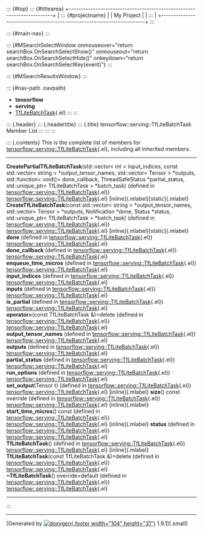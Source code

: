 ::: {#top}
::: {#titlearea}
+-----------------------------------------------------------------------+
| ::: {#projectname}                                                    |
| My Project                                                            |
| :::                                                                   |
+-----------------------------------------------------------------------+
:::

::: {#main-nav}
:::

::: {#MSearchSelectWindow onmouseover="return searchBox.OnSearchSelectShow()" onmouseout="return searchBox.OnSearchSelectHide()" onkeydown="return searchBox.OnSearchSelectKey(event)"}
:::

::: {#MSearchResultsWindow}
:::

::: {#nav-path .navpath}
-   **tensorflow**
-   **serving**
-   [TfLiteBatchTask](classtensorflow_1_1serving_1_1TfLiteBatchTask.html){.el}
:::
:::

::: {.header}
::: {.headertitle}
::: {.title}
tensorflow::serving::TfLiteBatchTask Member List
:::
:::
:::

::: {.contents}
This is the complete list of members for
[tensorflow::serving::TfLiteBatchTask](classtensorflow_1_1serving_1_1TfLiteBatchTask.html){.el},
including all inherited members.

  ---------------------------------------------------------------------------------------------------------------------------------------------------------------------------------------------------------------------------------------------------------------------------------------------------------------------------------------------------------------------------------------------------------------- ------------------------------------------------------------------------------------------------- ------------------------------------
  **CreatePartialTfLiteBatchTask**(std::vector\< int \> input\_indices, const std::vector\< string \> \*output\_tensor\_names, std::vector\< Tensor \> \*outputs, std::function\< void()\> done\_callback, ThreadSafeStatus \*partial\_status, std::unique\_ptr\< TfLiteBatchTask \> \*batch\_task) (defined in [tensorflow::serving::TfLiteBatchTask](classtensorflow_1_1serving_1_1TfLiteBatchTask.html){.el})   [tensorflow::serving::TfLiteBatchTask](classtensorflow_1_1serving_1_1TfLiteBatchTask.html){.el}   [inline]{.mlabel}[static]{.mlabel}
  **CreateTfLiteBatchTask**(const std::vector\< string \> \*output\_tensor\_names, std::vector\< Tensor \> \*outputs, Notification \*done, Status \*status, std::unique\_ptr\< TfLiteBatchTask \> \*batch\_task) (defined in [tensorflow::serving::TfLiteBatchTask](classtensorflow_1_1serving_1_1TfLiteBatchTask.html){.el})                                                                                      [tensorflow::serving::TfLiteBatchTask](classtensorflow_1_1serving_1_1TfLiteBatchTask.html){.el}   [inline]{.mlabel}[static]{.mlabel}
  **done** (defined in [tensorflow::serving::TfLiteBatchTask](classtensorflow_1_1serving_1_1TfLiteBatchTask.html){.el})                                                                                                                                                                                                                                                                                            [tensorflow::serving::TfLiteBatchTask](classtensorflow_1_1serving_1_1TfLiteBatchTask.html){.el}   
  **done\_callback** (defined in [tensorflow::serving::TfLiteBatchTask](classtensorflow_1_1serving_1_1TfLiteBatchTask.html){.el})                                                                                                                                                                                                                                                                                  [tensorflow::serving::TfLiteBatchTask](classtensorflow_1_1serving_1_1TfLiteBatchTask.html){.el}   
  **enqueue\_time\_micros** (defined in [tensorflow::serving::TfLiteBatchTask](classtensorflow_1_1serving_1_1TfLiteBatchTask.html){.el})                                                                                                                                                                                                                                                                           [tensorflow::serving::TfLiteBatchTask](classtensorflow_1_1serving_1_1TfLiteBatchTask.html){.el}   
  **input\_indices** (defined in [tensorflow::serving::TfLiteBatchTask](classtensorflow_1_1serving_1_1TfLiteBatchTask.html){.el})                                                                                                                                                                                                                                                                                  [tensorflow::serving::TfLiteBatchTask](classtensorflow_1_1serving_1_1TfLiteBatchTask.html){.el}   
  **inputs** (defined in [tensorflow::serving::TfLiteBatchTask](classtensorflow_1_1serving_1_1TfLiteBatchTask.html){.el})                                                                                                                                                                                                                                                                                          [tensorflow::serving::TfLiteBatchTask](classtensorflow_1_1serving_1_1TfLiteBatchTask.html){.el}   
  **is\_partial** (defined in [tensorflow::serving::TfLiteBatchTask](classtensorflow_1_1serving_1_1TfLiteBatchTask.html){.el})                                                                                                                                                                                                                                                                                     [tensorflow::serving::TfLiteBatchTask](classtensorflow_1_1serving_1_1TfLiteBatchTask.html){.el}   
  **operator=**(const TfLiteBatchTask &)=delete (defined in [tensorflow::serving::TfLiteBatchTask](classtensorflow_1_1serving_1_1TfLiteBatchTask.html){.el})                                                                                                                                                                                                                                                       [tensorflow::serving::TfLiteBatchTask](classtensorflow_1_1serving_1_1TfLiteBatchTask.html){.el}   
  **output\_tensor\_names** (defined in [tensorflow::serving::TfLiteBatchTask](classtensorflow_1_1serving_1_1TfLiteBatchTask.html){.el})                                                                                                                                                                                                                                                                           [tensorflow::serving::TfLiteBatchTask](classtensorflow_1_1serving_1_1TfLiteBatchTask.html){.el}   
  **outputs** (defined in [tensorflow::serving::TfLiteBatchTask](classtensorflow_1_1serving_1_1TfLiteBatchTask.html){.el})                                                                                                                                                                                                                                                                                         [tensorflow::serving::TfLiteBatchTask](classtensorflow_1_1serving_1_1TfLiteBatchTask.html){.el}   
  **partial\_status** (defined in [tensorflow::serving::TfLiteBatchTask](classtensorflow_1_1serving_1_1TfLiteBatchTask.html){.el})                                                                                                                                                                                                                                                                                 [tensorflow::serving::TfLiteBatchTask](classtensorflow_1_1serving_1_1TfLiteBatchTask.html){.el}   
  **run\_options** (defined in [tensorflow::serving::TfLiteBatchTask](classtensorflow_1_1serving_1_1TfLiteBatchTask.html){.el})                                                                                                                                                                                                                                                                                    [tensorflow::serving::TfLiteBatchTask](classtensorflow_1_1serving_1_1TfLiteBatchTask.html){.el}   
  **set\_output**(Tensor t) (defined in [tensorflow::serving::TfLiteBatchTask](classtensorflow_1_1serving_1_1TfLiteBatchTask.html){.el})                                                                                                                                                                                                                                                                           [tensorflow::serving::TfLiteBatchTask](classtensorflow_1_1serving_1_1TfLiteBatchTask.html){.el}   [inline]{.mlabel}
  **size**() const override (defined in [tensorflow::serving::TfLiteBatchTask](classtensorflow_1_1serving_1_1TfLiteBatchTask.html){.el})                                                                                                                                                                                                                                                                           [tensorflow::serving::TfLiteBatchTask](classtensorflow_1_1serving_1_1TfLiteBatchTask.html){.el}   [inline]{.mlabel}
  **start\_time\_micros**() const (defined in [tensorflow::serving::TfLiteBatchTask](classtensorflow_1_1serving_1_1TfLiteBatchTask.html){.el})                                                                                                                                                                                                                                                                     [tensorflow::serving::TfLiteBatchTask](classtensorflow_1_1serving_1_1TfLiteBatchTask.html){.el}   [inline]{.mlabel}
  **status** (defined in [tensorflow::serving::TfLiteBatchTask](classtensorflow_1_1serving_1_1TfLiteBatchTask.html){.el})                                                                                                                                                                                                                                                                                          [tensorflow::serving::TfLiteBatchTask](classtensorflow_1_1serving_1_1TfLiteBatchTask.html){.el}   
  **TfLiteBatchTask**() (defined in [tensorflow::serving::TfLiteBatchTask](classtensorflow_1_1serving_1_1TfLiteBatchTask.html){.el})                                                                                                                                                                                                                                                                               [tensorflow::serving::TfLiteBatchTask](classtensorflow_1_1serving_1_1TfLiteBatchTask.html){.el}   [inline]{.mlabel}
  **TfLiteBatchTask**(const TfLiteBatchTask &)=delete (defined in [tensorflow::serving::TfLiteBatchTask](classtensorflow_1_1serving_1_1TfLiteBatchTask.html){.el})                                                                                                                                                                                                                                                 [tensorflow::serving::TfLiteBatchTask](classtensorflow_1_1serving_1_1TfLiteBatchTask.html){.el}   
  **\~TfLiteBatchTask**() override=default (defined in [tensorflow::serving::TfLiteBatchTask](classtensorflow_1_1serving_1_1TfLiteBatchTask.html){.el})                                                                                                                                                                                                                                                            [tensorflow::serving::TfLiteBatchTask](classtensorflow_1_1serving_1_1TfLiteBatchTask.html){.el}   
  ---------------------------------------------------------------------------------------------------------------------------------------------------------------------------------------------------------------------------------------------------------------------------------------------------------------------------------------------------------------------------------------------------------------- ------------------------------------------------------------------------------------------------- ------------------------------------
:::

------------------------------------------------------------------------

[Generated by [![doxygen](doxygen.svg){.footer width="104"
height="31"}](https://www.doxygen.org/index.html) 1.9.1]{.small}

